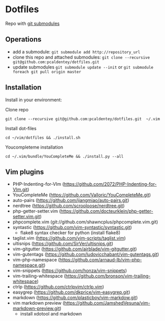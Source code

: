 # Dotfiles

Repo with [git submodules](https://git-scm.com/book/en/v2/Git-Tools-Submodules)

## Operations
- add a submodule: ``` git submodule add http://repository_url ```
- clone this repo and attached submodules: ``` git clone --recursive git@github.com:pcaldentey/dotfiles.git ```
- update submodules  ```git submodule update --init``` or ```git submodule foreach git pull origin master```

## Installation

Install in your environment:

Clone repo

``` git clone --recursive git@github.com:pcaldentey/dotfiles.git  ~/.vim ```

Install dot-files

``` cd ~/vim/dotfiles && ./install.sh ```


Youcompleteme installation

```cd ~/.vim/bundle/YouCompleteMe && ./install.py --all ```


## Vim plugins
- PHP-Indenting-for-VIm (https://github.com/2072/PHP-Indenting-for-VIm.git)
- YouCompleteMe (https://github.com/Valloric/YouCompleteMe.git)
- auto-pairs (https://github.com/jiangmiao/auto-pairs.git)
- nerdtree (https://github.com/scrooloose/nerdtree.git)
- php-getter-setter.vim (https://github.com/docteurklein/php-getter-setter.vim.git)
- phpcomplete.vim (git://github.com/shawncplus/phpcomplete.vim.git)
- syntastic (https://github.com/vim-syntastic/syntastic.git)
  - flake8 syntax checker for python (install flake8)         
- taglist.vim (https://github.com/vim-scripts/taglist.vim)
- ultisnips (https://github.com/SirVer/ultisnips.git)
- vim-gitgutter (https://github.com/airblade/vim-gitgutter.git)
- vim-gutentags (https://github.com/ludovicchabant/vim-gutentags.git)
- vim-php-namespace (https://github.com/arnaud-lb/vim-php-namespace.git)
- vim-snippets (https://github.com/honza/vim-snippets)
- vim-trailing-whitespace (https://github.com/bronson/vim-trailing-whitespace)
- ctrlp (https://github.com/ctrlpvim/ctrlp.vim)
- easygrep (https://github.com/dkprice/vim-easygrep.git)
- markdown (https://github.com/plasticboy/vim-markdow.git)
- vim markdown preview (https://github.com/JamshedVesuna/vim-markdown-preview.git)
    - install xdotool and markdown
